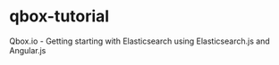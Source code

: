 qbox-tutorial
=============

Qbox.io - Getting starting with Elasticsearch using Elasticsearch.js and Angular.js
